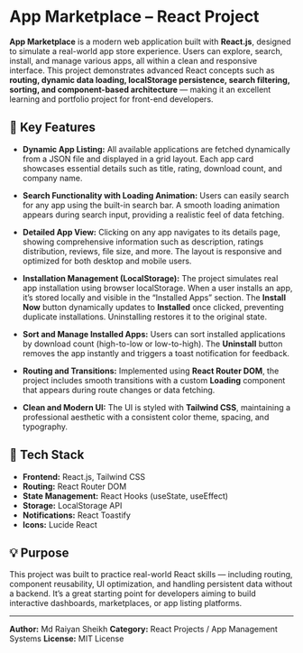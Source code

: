 # App Marketplace – React Project

**App Marketplace** is a modern web application built with **React.js**, designed to simulate a real-world app store experience. Users can explore, search, install, and manage various apps, all within a clean and responsive interface. This project demonstrates advanced React concepts such as **routing, dynamic data loading, localStorage persistence, search filtering, sorting, and component-based architecture** — making it an excellent learning and portfolio project for front-end developers.

## 🚀 Key Features

* **Dynamic App Listing:**
  All available applications are fetched dynamically from a JSON file and displayed in a grid layout. Each app card showcases essential details such as title, rating, download count, and company name.

* **Search Functionality with Loading Animation:**
  Users can easily search for any app using the built-in search bar. A smooth loading animation appears during search input, providing a realistic feel of data fetching.

* **Detailed App View:**
  Clicking on any app navigates to its details page, showing comprehensive information such as description, ratings distribution, reviews, file size, and more. The layout is responsive and optimized for both desktop and mobile users.

* **Installation Management (LocalStorage):**
  The project simulates real app installation using browser localStorage. When a user installs an app, it’s stored locally and visible in the “Installed Apps” section. The **Install Now** button dynamically updates to **Installed** once clicked, preventing duplicate installations. Uninstalling restores it to the original state.

* **Sort and Manage Installed Apps:**
  Users can sort installed applications by download count (high-to-low or low-to-high). The **Uninstall** button removes the app instantly and triggers a toast notification for feedback.

* **Routing and Transitions:**
  Implemented using **React Router DOM**, the project includes smooth transitions with a custom **Loading** component that appears during route changes or data fetching.

* **Clean and Modern UI:**
  The UI is styled with **Tailwind CSS**, maintaining a professional aesthetic with a consistent color theme, spacing, and typography.

## 🧠 Tech Stack

* **Frontend:** React.js, Tailwind CSS
* **Routing:** React Router DOM
* **State Management:** React Hooks (useState, useEffect)
* **Storage:** LocalStorage API
* **Notifications:** React Toastify
* **Icons:** Lucide React

## 💡 Purpose

This project was built to practice real-world React skills — including routing, component reusability, UI optimization, and handling persistent data without a backend. It’s a great starting point for developers aiming to build interactive dashboards, marketplaces, or app listing platforms.

---

**Author:** Md Raiyan Sheikh
**Category:** React Projects / App Management Systems
**License:** MIT License
